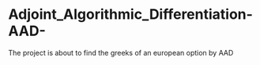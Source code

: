 # Adjoint_Algorithmic_Differentiation-AAD-
The project is about to find the greeks of an european option by AAD
